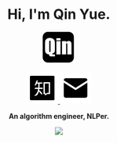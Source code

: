 <div align="center">
  <h1>
    Hi, I'm Qin Yue.
  </h1>
  <a href="https://qinynlp.cn/about/">
    <img src="./src/logo/logo.png"><br><br>
  </a>
  <a href="https://www.zhihu.com/people/tan-yue-36-18">
    <img src="./src/svg/zhihu.svg">
  </a>
  <a href="mailto:qinyuenlp@163.com">
    <img src="./src/svg/email.svg">
  </a>
  <p><b>An algorithm engineer, NLPer.</b></p>
  <img src="https://github-readme-stats.vercel.app/api?username=qinyuenlp&show_icons=true&icon_color=008B8B&text_color=718096&bg_color=ffffff&hide_title=true">
</div>

